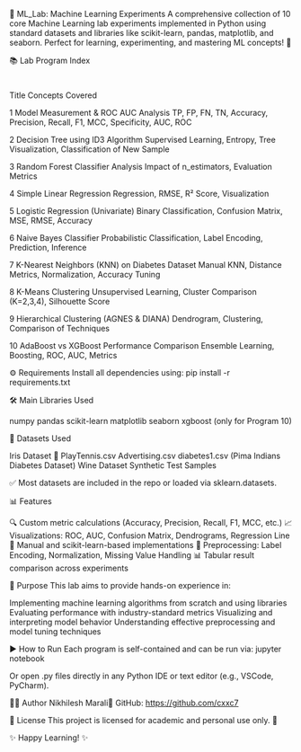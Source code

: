 🚀 ML_Lab: Machine Learning Experiments
A comprehensive collection of 10 core Machine Learning lab experiments implemented in Python using standard datasets and libraries like scikit-learn, pandas, matplotlib, and seaborn. Perfect for learning, experimenting, and mastering ML concepts! 🌟

📚 Lab Program Index



#
Title
Concepts Covered



1
Model Measurement & ROC AUC Analysis
TP, FP, FN, TN, Accuracy, Precision, Recall, F1, MCC, Specificity, AUC, ROC


2
Decision Tree using ID3 Algorithm
Supervised Learning, Entropy, Tree Visualization, Classification of New Sample


3
Random Forest Classifier Analysis
Impact of n_estimators, Evaluation Metrics


4
Simple Linear Regression
Regression, RMSE, R² Score, Visualization


5
Logistic Regression (Univariate)
Binary Classification, Confusion Matrix, MSE, RMSE, Accuracy


6
Naive Bayes Classifier
Probabilistic Classification, Label Encoding, Prediction, Inference


7
K-Nearest Neighbors (KNN) on Diabetes Dataset
Manual KNN, Distance Metrics, Normalization, Accuracy Tuning


8
K-Means Clustering
Unsupervised Learning, Cluster Comparison (K=2,3,4), Silhouette Score


9
Hierarchical Clustering (AGNES & DIANA)
Dendrogram, Clustering, Comparison of Techniques


10
AdaBoost vs XGBoost Performance Comparison
Ensemble Learning, Boosting, ROC, AUC, Metrics



⚙️ Requirements
Install all dependencies using:
pip install -r requirements.txt

🛠 Main Libraries Used

numpy
pandas
scikit-learn
matplotlib
seaborn
xgboost (only for Program 10)


📁 Datasets Used

Iris Dataset 🌸
PlayTennis.csv
Advertising.csv
diabetes1.csv (Pima Indians Diabetes Dataset)
Wine Dataset
Synthetic Test Samples

✅ Most datasets are included in the repo or loaded via sklearn.datasets.

📊 Features

🔍 Custom metric calculations (Accuracy, Precision, Recall, F1, MCC, etc.)
📈 Visualizations: ROC, AUC, Confusion Matrix, Dendrograms, Regression Line
🧪 Manual and scikit-learn-based implementations
🔁 Preprocessing: Label Encoding, Normalization, Missing Value Handling
📊 Tabular result comparison across experiments


🧠 Purpose
This lab aims to provide hands-on experience in:

Implementing machine learning algorithms from scratch and using libraries
Evaluating performance with industry-standard metrics
Visualizing and interpreting model behavior
Understanding effective preprocessing and model tuning techniques


▶️ How to Run
Each program is self-contained and can be run via:
jupyter notebook

Or open .py files directly in any Python IDE or text editor (e.g., VSCode, PyCharm).

👨‍💻 Author
Nikhilesh Marali🔗 GitHub: https://github.com/cxxc7

📜 License
This project is licensed for academic and personal use only. 📝

✨ Happy Learning! ✨
